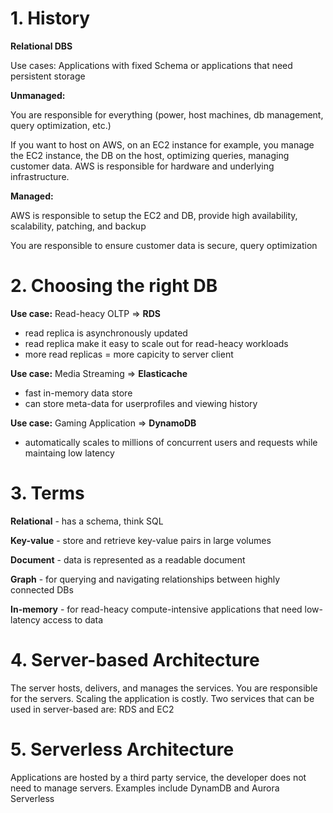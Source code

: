 
# 1. History

**Relational DBS**

Use cases: Applications with fixed Schema or applications that need persistent storage

**Unmanaged:**

You are responsible for everything (power, host machines, db management, query optimization, etc.)

If you want to host on AWS, on an EC2 instance for example, you manage the EC2 instance, the DB on the host, optimizing queries, managing customer data. AWS is responsible for hardware and underlying infrastructure.

**Managed:**

AWS is responsible to setup the EC2 and DB, provide high availability, scalability, patching, and backup

You are responsible to ensure customer data is secure, query optimization

  


# 2. Choosing the right DB

**Use case:** Read-heacy OLTP ⇒ **RDS**

- read replica is asynchronously updated
- read replica make it easy to scale out for read-heacy workloads
- more read replicas = more capicity to server client
    
    

  

**Use case:** Media Streaming ⇒ **Elasticache**

- fast in-memory data store
- can store meta-data for userprofiles and viewing history
    
    

**Use case:** Gaming Application ⇒ **DynamoDB**

- automatically scales to millions of concurrent users and requests while maintaing low latency
    
    

  


# 3. Terms

**Relational** - has a schema, think SQL

**Key-value** - store and retrieve key-value pairs in large volumes

**Document** - data is represented as a readable document

**Graph** - for querying and navigating relationships between highly connected DBs

**In-memory** - for read-heacy compute-intensive applications that need low-latency access to data

# 4. Server-based Architecture

The server hosts, delivers, and manages the services. You are responsible for the servers. Scaling the application is costly. Two services that can be used in server-based are: RDS and EC2

# 5. Serverless Architecture

Applications are hosted by a third party service, the developer does not need to manage servers. Examples include DynamDB and Aurora Serverless
